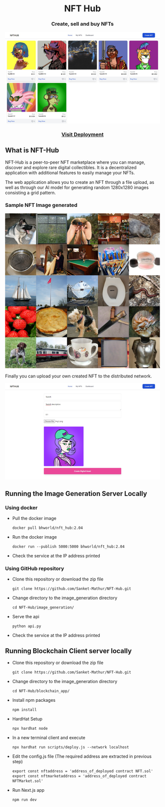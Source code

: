 <h1 align="center">NFT Hub</h1>

<h3 align="center">Create, sell and buy NFTs</h3>

![Collection](./display/collection.jpeg)

<a href="https://nft-hub-six.vercel.app/"><h3 align="center">Visit Deployment</h3></a>

## What is NFT-Hub

NFT-Hub is a peer-to-peer NFT marketplace where you can manage, discover and explore rare digital collectibles. It is a decentralized application with additional features to easily manage your NFTs. 

The web application allows you to create an NFT through a file upload, as well as through our AI model for generating random 1280x1280 images consisting a grid pattern.

### Sample NFT Image generated
![Generated Image](./display/nft.png)

Finally you can upload your own created NFT to the distributed network.

![Upload NFT](./display/upload-nft.jpeg)

## Running the Image Generation Server Locally

### Using docker
- Pull the docker image
  ```
  docker pull bhworld/nft_hub:2.04
  ```
- Run the docker image
  ```
  docker run --publish 5000:5000 bhworld/nft_hub:2.04
  ```
- Check the service at the IP address printed

### Using GitHub repository
- Clone this repository or download the zip file
  ```
  git clone https://github.com/Sanket-Mathur/NFT-Hub.git
  ```
- Change directory to the image_generation directory
  ```
  cd NFT-Hub/image_generation/
  ```
- Serve the api
  ```
  python api.py
  ```
- Check the service at the IP address printed

## Running Blockchain Client server locally

- Clone this repository or download the zip file
  ```
  git clone https://github.com/Sanket-Mathur/NFT-Hub.git
  ```
- Change directory to the image_generation directory
  ```
  cd NFT-Hub/blockchain_app/
  ```
- Install npm packages
  ```
  npm install
  ```
- HardHat Setup
  ```
  npx hardhat node
  ```
- In a new terminal client and execute
  ```
  npx hardhat run scripts/deploy.js --network localhost
  ```
- Edit the config.js file (The required address are extracted in previous step)
  ```
  export const nftaddress = 'address_of_deployed contract NFT.sol'
  export const nftmarketaddress = 'address_of_deployed contract NFTMarket.sol'
  ```
- Run Next.js app
  ```
  npm run dev
  ```
